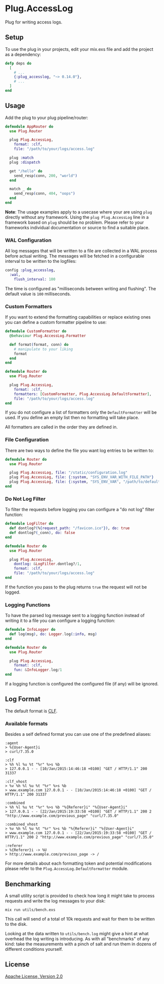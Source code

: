 # Plug.AccessLog

Plug for writing access logs.

## Setup

To use the plug in your projects, edit your mix.exs file and add the project as a dependency:

```elixir
defp deps do
  [
    # ...
    {:plug_accesslog, "~> 0.14.0"},
    # ...
  ]
end
```

## Usage

Add the plug to your plug pipeline/router:

```elixir
defmodule AppRouter do
  use Plug.Router

  plug Plug.AccessLog,
    format: :clf,
    file: "/path/to/your/logs/access.log"

  plug :match
  plug :dispatch

  get "/hello" do
    send_resp(conn, 200, "world")
  end

  match _ do
    send_resp(conn, 404, "oops")
  end
end
```

__Note__: The usage examples apply to a usecase where your are using `plug` directly without any framework. Using the `plug Plug.AccessLog` line in a framework based on `plug` should be no problem. Please refer to your frameworks individual documentation or source to find a suitable place.

### WAL Configuration

All log messages that will be written to a file are collected in a WAL process
before actual writing. The messages will be fetched in a configurable interval
to be written to the logfiles:

```elixir
config :plug_accesslog,
  :wal,
    flush_interval: 100
```

The time is configured as "milliseconds between writing and flushing". The default value is `100` milliseconds.

### Custom Formatters

If you want to extend the formatting capabilities or replace existing ones you can define a custom formatter pipeline to use:

```elixir
defmodule CustomFormatter do
  @behaviour Plug.AccessLog.Formatter

  def format(format, conn) do
    # manipulate to your liking
    format
  end
end

defmodule Router do
  use Plug.Router

  plug Plug.AccessLog,
    format: :clf,
    formatters: [CustomFormatter, Plug.AccessLog.DefaultFormatter],
    file: "/path/to/your/logs/access.log"
end
```

If you do not configure a list of formatters only the `DefaultFormatter` will be used. If you define an empty list then no formatting will take place.

All formatters are called in the order they are defined in.

### File Configuration

There are two ways to define the file you want log entries to be written to:

```elixir
defmodule Router do
  use Plug.Router

  plug Plug.AccessLog, file: "/static/configuration.log"
  plug Plug.AccessLog, file: {:system, "SYS_ENV_VAR_WITH_FILE_PATH"}
  plug Plug.AccessLog, file: {:system, "SYS_ENV_VAR", "/path/to/default.log"}
end
```

### Do Not Log Filter

To filter the requests before logging you can configure a "do not log" filter function:

```elixir
defmodule LogFilter do
  def dontlog?(%{request_path: "/favicon.ico"}), do: true
  def dontlog?(_conn), do: false
end

defmodule Router do
  use Plug.Router

  plug Plug.AccessLog,
    dontlog: &LogFilter.dontlog?/1,
    format: :clf,
    file: "/path/to/your/logs/access.log"
end
```

If the function you pass to the plug returns `true` the request will not be logged.

### Logging Functions

To have the parsed log message sent to a logging function instead of writing it to a file you can configure a logging function:

```elixir
defmodule InfoLogger do
  def log(msg), do: Logger.log(:info, msg)
end

defmodule Router do
  use Plug.Router

  plug Plug.AccessLog,
    format: :clf,
    fun: &InfoLogger.log/1
end
```

If a logging function is configured the configured file (if any) will be ignored.

## Log Format

The default format is [CLF](http://en.wikipedia.org/wiki/Common_Log_Format).

### Available formats

Besides a self defined format you can use one of the predefined aliases:

```
:agent
> %{User-Agent}i
> curl/7.35.0

:clf
> %h %l %u %t "%r" %>s %b
> 127.0.0.1 - - [10/Jan/2015:14:46:18 +0100] "GET / HTTP/1.1" 200 31337

:clf_vhost
> %v %h %l %u %t "%r" %>s %b
> www.example.com 127.0.0.1 - - [10/Jan/2015:14:46:18 +0100] "GET / HTTP/1.1" 200 31337

:combined
> %h %l %u %t "%r" %>s %b "%{Referer}i" "%{User-Agent}i"
> 127.0.0.1 - - [22/Jan/2015:19:33:58 +0100] "GET / HTTP/1.1" 200 2 "http://www.example.com/previous_page" "curl/7.35.0"

:combined_vhost
> %v %h %l %u %t "%r" %>s %b "%{Referer}i" "%{User-Agent}i"
> www.example.com 127.0.0.1 - - [22/Jan/2015:19:33:58 +0100] "GET / HTTP/1.1" 200 2 "http://www.example.com/previous_page" "curl/7.35.0"

:referer
> %{Referer}i -> %U
> http://www.example.com/previous_page -> /
```

For more details about each formatting token and potential modifications please refer to the `Plug.AccessLog.DefaultFormatter` module.

## Benchmarking

A small utility script is provided to check how long it might take to process requests and write the log messages to your disk:

```shell
mix run utils/bench.exs
```

This call will send of a total of 10k requests and wait for them to be written to the disk.

Looking at the data written to `utils/bench.log` might give a hint at what overhead the log writing is introducing. As with all "benchmarks" of any kind: take the measurements with a pinch of salt and run them in dozens of different conditions yourself.

## License

[Apache License, Version 2.0](http://www.apache.org/licenses/LICENSE-2.0)

